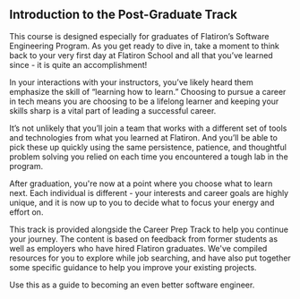 ## Introduction to the Post-Graduate Track

This course is designed especially for graduates of Flatiron’s Software
Engineering Program. As you get ready to dive in, take a moment to think
back to your very first day at Flatiron School and all that you’ve learned
since - it is quite an accomplishment!

In your interactions with your instructors, you’ve likely heard them emphasize
the skill of  “learning how to learn.” Choosing to pursue a career in tech
means you are choosing to be a lifelong learner and keeping your skills sharp
is a vital part of leading a successful career. 

It’s not unlikely that you’ll join a team that works with a different set of
tools and technologies from what you learned at Flatiron.  And you’ll be able
to pick these up quickly using the same persistence, patience, and thoughtful
problem solving you relied on each time you encountered a tough lab in the
program. 

After graduation, you're now at a point where you choose what to learn next.
Each individual is different - your interests and career goals are highly unique,
and it is now up to you to decide what to focus your energy and effort on.

This track is provided alongside the Career Prep Track to help you continue
your journey. The content is based on feedback from former students as well as
employers who have hired Flatiron graduates.  We've compiled resources for you
to explore while job searching, and have also put together some specific guidance
to help you improve your existing projects.   

Use this as a guide to becoming an even better software engineer.
